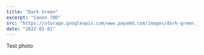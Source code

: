 ```yaml
---
title: "Dark Green"
excerpt: "Canon 70D"
src: "https://storage.googleapis.com/www.payamd.com/images/dark-green.jpeg"
date: "2022-01-01"
---
```


Test photo
